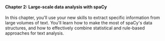 #### Chapter 2: Large-scale data analysis with spaCy

In this chapter, you'll use your new skills to extract specific information from large volumes of text. You'll learn how to make the most of spaCy's data structures, and how to effectively combine statistical and rule-based approaches for text analysis.